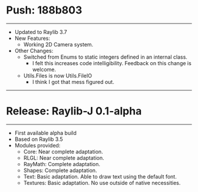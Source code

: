 
# Push: 188b803

<hr>

* Updated to Raylib 3.7
* New Features:
    - Working 2D Camera system.
* Other Changes:
    - Switched from Enums to static integers defined in an internal class.
        - I felt this increases code intelligibility. Feedback on this change is welcome.
    - Utils.Files is now Utils.FileIO
        - I think I got that mess figured out.
<hr>

# Release: Raylib-J 0.1-alpha
<hr>

* First available alpha build
* Based on Raylib 3.5
* Modules provided:
    - Core: Near complete adaptation. 
    - RLGL: Near complete adaptation.
    - RayMath: Complete adaptation.
    - Shapes: Complete adaptation.
    - Text: Basic adaptation. Able to draw text using the default font.
    - Textures: Basic adaptation. No use outside of native necessities.